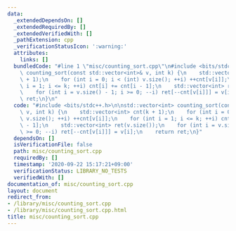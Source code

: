 ```yaml
---
data:
  _extendedDependsOn: []
  _extendedRequiredBy: []
  _extendedVerifiedWith: []
  _pathExtension: cpp
  _verificationStatusIcon: ':warning:'
  attributes:
    links: []
  bundledCode: "#line 1 \"misc/counting_sort.cpp\"\n#include <bits/stdc++.h>\n\nstd::vector<int>\
    \ counting_sort(const std::vector<int>& v, int k) {\n    std::vector<int> cnt(k\
    \ + 1);\n    for (int i = 0; i < (int) v.size(); ++i) ++cnt[v[i]];\n    for (int\
    \ i = 1; i <= k; ++i) cnt[i] += cnt[i - 1];\n    std::vector<int> ret(v.size());\n\
    \    for (int i = v.size() - 1; i >= 0; --i) ret[--cnt[v[i]]] = v[i];\n    return\
    \ ret;\n}\n"
  code: "#include <bits/stdc++.h>\n\nstd::vector<int> counting_sort(const std::vector<int>&\
    \ v, int k) {\n    std::vector<int> cnt(k + 1);\n    for (int i = 0; i < (int)\
    \ v.size(); ++i) ++cnt[v[i]];\n    for (int i = 1; i <= k; ++i) cnt[i] += cnt[i\
    \ - 1];\n    std::vector<int> ret(v.size());\n    for (int i = v.size() - 1; i\
    \ >= 0; --i) ret[--cnt[v[i]]] = v[i];\n    return ret;\n}"
  dependsOn: []
  isVerificationFile: false
  path: misc/counting_sort.cpp
  requiredBy: []
  timestamp: '2020-09-22 15:17:21+09:00'
  verificationStatus: LIBRARY_NO_TESTS
  verifiedWith: []
documentation_of: misc/counting_sort.cpp
layout: document
redirect_from:
- /library/misc/counting_sort.cpp
- /library/misc/counting_sort.cpp.html
title: misc/counting_sort.cpp
---
```

